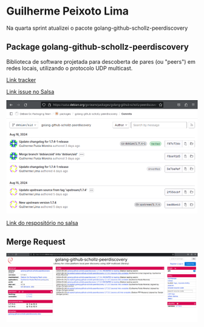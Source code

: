 # Guilherme Peixoto Lima

Na quarta sprint atualizei o pacote golang-github-schollz-peerdiscovery 

## Package golang-github-schollz-peerdiscovery

Biblioteca de software projetada para descoberta de pares (ou "peers") em redes locais, utilizando o protocolo UDP multicast.  

[Link tracker](https://tracker.debian.org/pkg/golang-github-schollz-peerdiscovery)

[Link issue no Salsa](https://salsa.debian.org/debian-brasilia-team/docs/-/issues/293)

![Página do pacote no tracker](../img/Guilherme%20Lima/sp4mr.png)

[Link do respositório no salsa](https://github.com/guipeeix7/Debian-GCES-24.1/blob/main/docs/img/Guilherme%20Lima/sp4tracker.png)

## Merge Request

![Página do Merge Request](../img/Guilherme%20Lima/sp4tracker.png)
